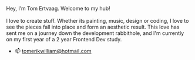   Hey, I’m Tom Ertvaag. Welcome to my hub!
  <br><br>
  I love to create stuff. Whether its painting, music, design or coding, I love to see the pieces fall into place and form an aesthetic result. 
  This love has sent me on a journey down the development rabbithole, and I'm currently on my first year of a 2 year Frontend Dev study.

- 📫 tomerikwilliam@hotmail.com


